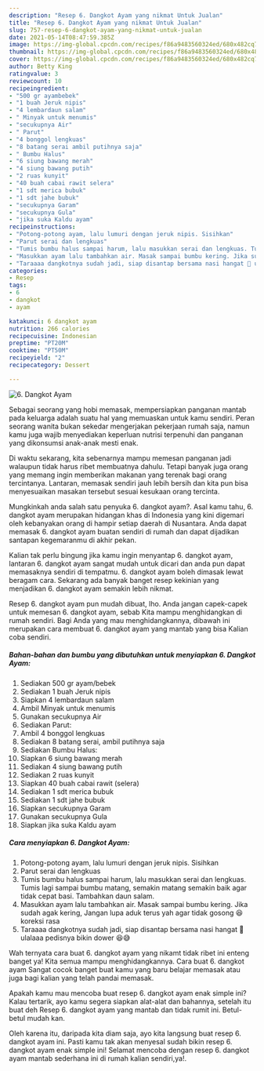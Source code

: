 ```yaml
---
description: "Resep 6. Dangkot Ayam yang nikmat Untuk Jualan"
title: "Resep 6. Dangkot Ayam yang nikmat Untuk Jualan"
slug: 757-resep-6-dangkot-ayam-yang-nikmat-untuk-jualan
date: 2021-05-14T08:47:59.385Z
image: https://img-global.cpcdn.com/recipes/f86a9483560324ed/680x482cq70/6-dangkot-ayam-foto-resep-utama.jpg
thumbnail: https://img-global.cpcdn.com/recipes/f86a9483560324ed/680x482cq70/6-dangkot-ayam-foto-resep-utama.jpg
cover: https://img-global.cpcdn.com/recipes/f86a9483560324ed/680x482cq70/6-dangkot-ayam-foto-resep-utama.jpg
author: Betty King
ratingvalue: 3
reviewcount: 10
recipeingredient:
- "500 gr ayambebek"
- "1 buah Jeruk nipis"
- "4 lembardaun salam"
- " Minyak untuk menumis"
- "secukupnya Air"
- " Parut"
- "4 bonggol lengkuas"
- "8 batang serai ambil putihnya saja"
- " Bumbu Halus"
- "6 siung bawang merah"
- "4 siung bawang putih"
- "2 ruas kunyit"
- "40 buah cabai rawit selera"
- "1 sdt merica bubuk"
- "1 sdt jahe bubuk"
- "secukupnya Garam"
- "secukupnya Gula"
- "jika suka Kaldu ayam"
recipeinstructions:
- "Potong-potong ayam, lalu lumuri dengan jeruk nipis. Sisihkan"
- "Parut serai dan lengkuas"
- "Tumis bumbu halus sampai harum, lalu masukkan serai dan lengkuas. Tumis lagi sampai bumbu matang, semakin matang semakin baik agar tidak cepat basi. Tambahkan daun salam."
- "Masukkan ayam lalu tambahkan air. Masak sampai bumbu kering. Jika sudah agak kering, Jangan lupa aduk terus yah agar tidak gosong 😆 koreksi rasa"
- "Taraaaa dangkotnya sudah jadi, siap disantap bersama nasi hangat 🥰 ulalaaa pedisnya bikin dower 😆😅"
categories:
- Resep
tags:
- 6
- dangkot
- ayam

katakunci: 6 dangkot ayam 
nutrition: 266 calories
recipecuisine: Indonesian
preptime: "PT20M"
cooktime: "PT50M"
recipeyield: "2"
recipecategory: Dessert

---
```



![6. Dangkot Ayam](https://img-global.cpcdn.com/recipes/f86a9483560324ed/680x482cq70/6-dangkot-ayam-foto-resep-utama.jpg)

Sebagai seorang yang hobi memasak, mempersiapkan panganan mantab pada keluarga adalah suatu hal yang memuaskan untuk kamu sendiri. Peran seorang  wanita bukan sekedar mengerjakan pekerjaan rumah saja, namun kamu juga wajib menyediakan keperluan nutrisi terpenuhi dan panganan yang dikonsumsi anak-anak mesti enak.

Di waktu  sekarang, kita sebenarnya mampu memesan panganan jadi walaupun tidak harus ribet membuatnya dahulu. Tetapi banyak juga orang yang memang ingin memberikan makanan yang terenak bagi orang tercintanya. Lantaran, memasak sendiri jauh lebih bersih dan kita pun bisa menyesuaikan masakan tersebut sesuai kesukaan orang tercinta. 



Mungkinkah anda salah satu penyuka 6. dangkot ayam?. Asal kamu tahu, 6. dangkot ayam merupakan hidangan khas di Indonesia yang kini digemari oleh kebanyakan orang di hampir setiap daerah di Nusantara. Anda dapat memasak 6. dangkot ayam buatan sendiri di rumah dan dapat dijadikan santapan kegemaranmu di akhir pekan.

Kalian tak perlu bingung jika kamu ingin menyantap 6. dangkot ayam, lantaran 6. dangkot ayam sangat mudah untuk dicari dan anda pun dapat memasaknya sendiri di tempatmu. 6. dangkot ayam boleh dimasak lewat beragam cara. Sekarang ada banyak banget resep kekinian yang menjadikan 6. dangkot ayam semakin lebih nikmat.

Resep 6. dangkot ayam pun mudah dibuat, lho. Anda jangan capek-capek untuk memesan 6. dangkot ayam, sebab Kita mampu menghidangkan di rumah sendiri. Bagi Anda yang mau menghidangkannya, dibawah ini merupakan cara membuat 6. dangkot ayam yang mantab yang bisa Kalian coba sendiri.

<!--inarticleads1-->

##### Bahan-bahan dan bumbu yang dibutuhkan untuk menyiapkan 6. Dangkot Ayam:

1. Sediakan 500 gr ayam/bebek
1. Sediakan 1 buah Jeruk nipis
1. Siapkan 4 lembardaun salam
1. Ambil  Minyak untuk menumis
1. Gunakan secukupnya Air
1. Sediakan  Parut:
1. Ambil 4 bonggol lengkuas
1. Sediakan 8 batang serai, ambil putihnya saja
1. Sediakan  Bumbu Halus:
1. Siapkan 6 siung bawang merah
1. Sediakan 4 siung bawang putih
1. Sediakan 2 ruas kunyit
1. Siapkan 40 buah cabai rawit (selera)
1. Sediakan 1 sdt merica bubuk
1. Sediakan 1 sdt jahe bubuk
1. Siapkan secukupnya Garam
1. Gunakan secukupnya Gula
1. Siapkan jika suka Kaldu ayam




<!--inarticleads2-->

##### Cara menyiapkan 6. Dangkot Ayam:

1. Potong-potong ayam, lalu lumuri dengan jeruk nipis. Sisihkan
1. Parut serai dan lengkuas
1. Tumis bumbu halus sampai harum, lalu masukkan serai dan lengkuas. Tumis lagi sampai bumbu matang, semakin matang semakin baik agar tidak cepat basi. Tambahkan daun salam.
1. Masukkan ayam lalu tambahkan air. Masak sampai bumbu kering. Jika sudah agak kering, Jangan lupa aduk terus yah agar tidak gosong 😆 koreksi rasa
1. Taraaaa dangkotnya sudah jadi, siap disantap bersama nasi hangat 🥰 ulalaaa pedisnya bikin dower 😆😅




Wah ternyata cara buat 6. dangkot ayam yang nikamt tidak ribet ini enteng banget ya! Kita semua mampu menghidangkannya. Cara buat 6. dangkot ayam Sangat cocok banget buat kamu yang baru belajar memasak atau juga bagi kalian yang telah pandai memasak.

Apakah kamu mau mencoba buat resep 6. dangkot ayam enak simple ini? Kalau tertarik, ayo kamu segera siapkan alat-alat dan bahannya, setelah itu buat deh Resep 6. dangkot ayam yang mantab dan tidak rumit ini. Betul-betul mudah kan. 

Oleh karena itu, daripada kita diam saja, ayo kita langsung buat resep 6. dangkot ayam ini. Pasti kamu tak akan menyesal sudah bikin resep 6. dangkot ayam enak simple ini! Selamat mencoba dengan resep 6. dangkot ayam mantab sederhana ini di rumah kalian sendiri,ya!.


